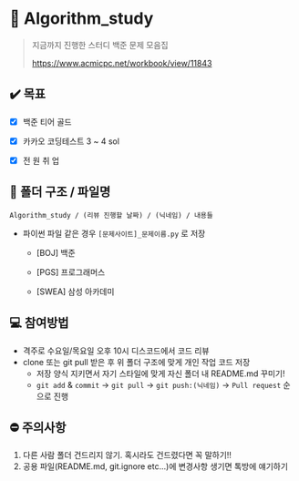# :thinking: Algorithm_study

> 지금까지 진행한 스터디 백준 문제 모음집
>
> https://www.acmicpc.net/workbook/view/11843



## :heavy_check_mark: 목표

- [x] 백준 티어 골드
- [x] 카카오 코딩테스트 3 ~ 4 sol 
- [x] 전 원 취 업



## :open_file_folder: 폴더 구조 / 파일명

`Algorithm_study / (리뷰 진행할 날짜) / (닉네임) / 내용들`

- 파이썬 파일 같은 경우 `[문제사이트]_문제이름.py` 로 저장
  - [BOJ] 백준
  
  - [PGS] 프로그래머스
  
  - [SWEA] 삼성 아카데미
  
    

## :computer: 참여방법

- 격주로 수요일/목요일 오후 10시 디스코드에서 코드 리뷰
- clone 또는 git pull 받은 후 위 폴더 구조에 맞게 개인 작업 코드 저장
  - 저장 양식 지키면서 자기 스타일에 맞게 자신 폴더 내 README.md 꾸미기!
  - `git add` & `commit` &#8594; `git pull` &#8594; `git push:(닉네임)` &#8594; `Pull request` 순으로 진행

## :no_entry: 주의사항

1. 다른 사람 폴더 건드리지 않기. 혹시라도 건드렸다면 꼭 말하기!!
2. 공용 파일(README.md, git.ignore etc...)에 변경사항 생기면 톡방에 얘기하기
